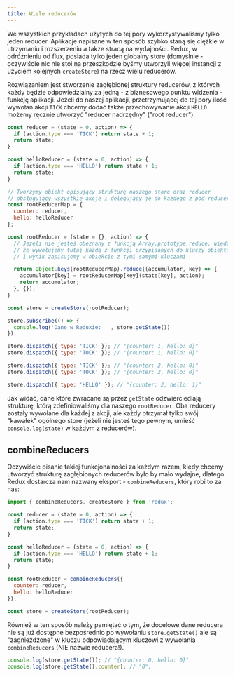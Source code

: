 ```yaml
---
title: Wiele reducerów
---
```


We wszystkich przykładach użytych do tej pory wykorzystywaliśmy tylko jeden reducer. Aplikacje napisane w ten sposób szybko staną się ciężkie w utrzymaniu i rozszerzeniu a także stracą na wydajności. Redux, w odróżnieniu od flux, posiada tylko jeden globalny store (domyślnie - oczywiście nic nie stoi na przeszkodzie byśmy utworzyli więcej instancji z użyciem kolejnych `createStore`) na rzecz wielu reducerów.

Rozwiązaniem jest stworzenie zagłębionej struktury reducerów, z których każdy będzie odpowiedzialny za jedną - z biznesowego punktu widzenia - funkcję aplikacji. Jeżeli do naszej aplikacji, przetrzymującej do tej pory ilość wywołań akcji `TICK` chcemy dodać także przechowywanie akcji `HELLO` możemy ręcznie utworzyć "reducer nadrzędny" ("root reducer"):

```js
const reducer = (state = 0, action) => {
  if (action.type === 'TICK') return state + 1;
  return state;
}

const helloReducer = (state = 0, action) => {
  if (action.type === 'HELLO') return state + 1;
  return state;
}

// Tworzymy obiekt opisujący strukturę naszego store oraz reducer
// obsługujący wszystkie akcje i delegujący je do każdego z pod-reducerów
const rootReducerMap = {
  counter: reducer,
  hello: helloReducer
};

const rootReducer = (state = {}, action) => {
  // Jeżeli nie jesteś obeznany z funkcją Array.prototype.reduce, wiedz tylko
  // że wywołujemy tutaj każdą z funkcji przypisanych do kluczy obiektu rootReducerMap
  // i wynik zapisujemy w obiekcie z tymi samymi kluczami

  return Object.keys(rootReducerMap).reduce((accumulator, key) => {
    accumulator[key] = rootReducerMap[key](state[key], action);
    return accumulator;
  }, {});
}

const store = createStore(rootReducer);

store.subscribe(() => {
  console.log('Dane w Reduxie: ' , store.getState())
});

store.dispatch({ type: 'TICK' }); // "{counter: 1, hello: 0}"
store.dispatch({ type: 'TOCK' }); // "{counter: 1, hello: 0}"

store.dispatch({ type: 'TICK' }); // "{counter: 2, hello: 0}"
store.dispatch({ type: 'TOCK' }); // "{counter: 2, hello: 0}"

store.dispatch({ type: 'HELLO' }); // "{counter: 2, hello: 1}"
```

Jak widać, dane które zwracane są przez `getState` odzwierciedlają strukturę, którą zdefiniowaliśmy dla naszego `rootReducer`. Oba reducery zostały wywołane dla każdej z akcji, ale każdy otrzymał tylko swój "kawałek" ogólnego store (jeżeli nie jesteś tego pewnym, umieść `console.log(state)` w każdym z reducerów).

## combineReducers

Oczywiście pisanie takiej funkcjonalności za każdym razem, kiedy chcemy utworzyć strukturę zagłębionych reducerów było by mało wydajne, dlatego Redux dostarcza nam nazwany eksport - `combineReducers`, który robi to za nas:

```js
import { combineReducers, createStore } from 'redux';

const reducer = (state = 0, action) => {
  if (action.type === 'TICK') return state + 1;
  return state;
}

const helloReducer = (state = 0, action) => {
  if (action.type === 'HELLO') return state + 1;
  return state;
}

const rootReducer = combineReducers({
  counter: reducer,
  hello: helloReducer  
});

const store = createStore(rootReducer);
```

Również w ten sposób należy pamiętać o tym, że docelowe dane reducera nie są już dostępne bezpośrednio po wywołaniu `store.getState()` ale są "zagnieżdżone" w kluczu odpowiadającym kluczowi z wywołania `combineReducers` (NIE nazwie reducera!).

```js
console.log(store.getState()); // "{counter: 0, hello: 0}"
console.log(store.getState().counter); // "0";
```